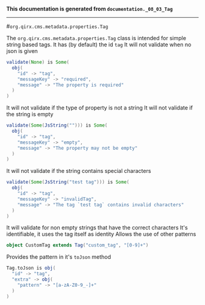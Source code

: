 **This documentation is generated from `documentation._08_03_Tag`**

---
#`org.qirx.cms.metadata.properties.Tag`

The `org.qirx.cms.metadata.properties.Tag` class is intended for simple string based tags.
It has (by default) the id `tag`
It will not validate when no json is given
```scala
validate(None) is Some(
  obj(
    "id" -> "tag",
    "messageKey" -> "required",
    "message" -> "The property is required"
  )
)
```
It will not validate if the type of property is not a string
It will not validate if the string is empty
```scala
validate(Some(JsString(""))) is Some(
  obj(
    "id" -> "tag",
    "messageKey" -> "empty",
    "message" -> "The property may not be empty"
  )
)
```
It will not validate if the string contains special characters
```scala
validate(Some(JsString("test tag"))) is Some(
  obj(
    "id" -> "tag",
    "messageKey" -> "invalidTag",
    "message" -> "The tag `test tag` contains invalid characters"
  )
)
```
It will validate for non empty strings that have the correct characters
It's identifiable, it uses the tag itself as identity
Allows the use of other patterns
```scala
object CustomTag extends Tag("custom_tag", "[0-9]+")
```
Provides the pattern in it's `toJson` method
```scala
Tag.toJson is obj(
  "id" -> "tag",
  "extra" -> obj(
    "pattern" -> "[a-zA-Z0-9_-]+"
  )
)
```
